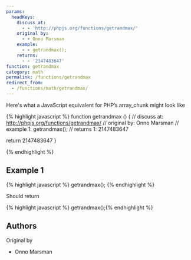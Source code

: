 ```yaml
---
params:
  headKeys:
    discuss at:
      - - 'http://phpjs.org/functions/getrandmax/'
    original by:
      - - Onno Marsman
    example:
      - - getrandmax();
    returns:
      - - '2147483647'
function: getrandmax
category: math
permalink: /functions/getrandmax
redirect_from:
  - /functions/math/getrandmax/
---
```


<!-- WARNING! This file is auto generated by `npm run web:inject`, do not edit by hand -->

Here's what a JavaScript equivalent for PHP’s array_chunk might look like

{% highlight javascript %}
function getrandmax () {
  //  discuss at: http://phpjs.org/functions/getrandmax/
  // original by: Onno Marsman
  //   example 1: getrandmax();
  //   returns 1: 2147483647

  return 2147483647
}

{% endhighlight %}

## Example 1

{% highlight javascript %}
getrandmax();
{% endhighlight %}

Should return

{% highlight javascript %}
getrandmax();{% endhighlight %}


## Authors


Original by

- Onno Marsman

